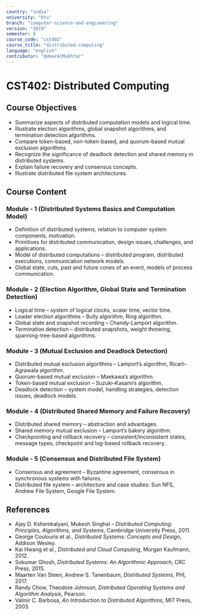 ```yaml
---
country: "india"
university: "ktu"
branch: "computer-science-and-engineering"
version: "2019"
semester: 8
course_code: "cst402"
course_title: "distributed-computing"
language: "english"
contributor: "@UmarAlMukhtar"
---
```


# CST402: Distributed Computing

## Course Objectives
* Summarize aspects of distributed computation models and logical time.
* Illustrate election algorithms, global snapshot algorithms, and termination detection algorithms.
* Compare token-based, non-token-based, and quorum-based mutual exclusion algorithms.
* Recognize the significance of deadlock detection and shared memory in distributed systems.
* Explain failure recovery and consensus concepts.
* Illustrate distributed file system architectures.

## Course Content

### Module - 1 (Distributed Systems Basics and Computation Model)
* Definition of distributed systems, relation to computer system components, motivation.
* Primitives for distributed communication, design issues, challenges, and applications.
* Model of distributed computations – distributed program, distributed executions, communication network models.
* Global state, cuts, past and future cones of an event, models of process communication.

### Module - 2 (Election Algorithm, Global State and Termination Detection)
* Logical time – system of logical clocks, scalar time, vector time.
* Leader election algorithms – Bully algorithm, Ring algorithm.
* Global state and snapshot recording – Chandy-Lamport algorithm.
* Termination detection – distributed snapshots, weight throwing, spanning-tree-based algorithms.

### Module - 3 (Mutual Exclusion and Deadlock Detection)
* Distributed mutual exclusion algorithms – Lamport’s algorithm, Ricart–Agrawala algorithm.
* Quorum-based mutual exclusion – Maekawa’s algorithm.
* Token-based mutual exclusion – Suzuki–Kasami’s algorithm.
* Deadlock detection – system model, handling strategies, detection issues, deadlock models.

### Module - 4 (Distributed Shared Memory and Failure Recovery)
* Distributed shared memory – abstraction and advantages.
* Shared memory mutual exclusion – Lamport’s bakery algorithm.
* Checkpointing and rollback recovery – consistent/inconsistent states, message types, checkpoint and log-based rollback recovery.

### Module - 5 (Consensus and Distributed File System)
* Consensus and agreement – Byzantine agreement, consensus in synchronous systems with failures.
* Distributed file system – architecture and case studies: Sun NFS, Andrew File System, Google File System.

## References
* Ajay D. Kshemkalyani, Mukesh Singhal – *Distributed Computing: Principles, Algorithms, and Systems*, Cambridge University Press, 2011.
* George Coulouris et al., *Distributed Systems: Concepts and Design*, Addison Wesley.
* Kai Hwang et al., *Distributed and Cloud Computing*, Morgan Kaufmann, 2012.
* Sukumar Ghosh, *Distributed Systems: An Algorithmic Approach*, CRC Press, 2015.
* Maarten Van Steen, Andrew S. Tanenbaum, *Distributed Systems*, PHI, 2017.
* Randy Chow, Theodore Johnson, *Distributed Operating Systems and Algorithm Analysis*, Pearson.
* Valmir C. Barbosa, *An Introduction to Distributed Algorithms*, MIT Press, 2003.
